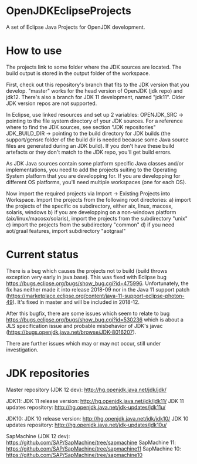 # OpenJDKEclipseProjects
A set of Eclipse Java Projects for OpenJDK development.

# How to use

The projects link to some folder where the JDK sources are located. The build output is stored in the output folder of the workspace.

First, check out this repository's branch that fits to the JDK version that you develop. "master" works for the head version of OpenJDK (jdk repo) and jdk12. There's also a branch for JDK 11 development, named "jdk11". Older JDK version repos are not supported.

In Eclipse, use linked resources and set up 2 variables:
OPENJDK_SRC -> pointing to the file system directory of your JDK sources. For a reference where to find the JDK sources, see section "JDK repositories"
JDK_BUILD_DIR -> pointing to the build directory for JDK builds (the support/gensrc folder of the build dir is needed because some Java source files are generated during an JDK build). If you don't have these build artefacts or they don't match to the JDK repo, you'll get build errors.

As JDK Java sources contain some platform specific Java classes and/or implementations, you need to add the projects suiting to the Operating System platform that you are developping for. If you are developping for different OS platforms, you'll need multiple workspaces (one for each OS).

Now import the required projects via Import -> Existing Projects into Workspace. Import the projects from the following root directories: 
a) import the projects of the specific os subdirectory, either aix, linux, macosx, solaris, windows
b) if you are developping on a non-windows platform (aix/linux/macosx/solaris), import the projects from the subdirectory "unix"
c) import the projects from the subdirectory "common"
d) if you need aot/graal features, import subdirectory "aotgraal"

# Current status

There is a bug which causes the projects not to build (build throws exception very early in java.base). This was fixed with Eclipse bug
https://bugs.eclipse.org/bugs/show_bug.cgi?id=475996. Unfortunately, the fix has neither made it into release 2018-09 nor in the Java 11 support patch (https://marketplace.eclipse.org/content/java-11-support-eclipse-photon-49). It's fixed in master and will be included in 2018-12.

After this bugfix, there are some issues which seem to relate to bug https://bugs.eclipse.org/bugs/show_bug.cgi?id=530236 which is about a JLS specification issue and probable misbehavior of JDK's javac (https://bugs.openjdk.java.net/browse/JDK-8016207).

There are further issues which may or may not occur, still under investigation.

# JDK repositories

Master repository (JDK 12 dev):
http://hg.openjdk.java.net/jdk/jdk/

JDK11:
JDK 11 release version: http://hg.openjdk.java.net/jdk/jdk11/
JDK 11 updates repository: http://hg.openjdk.java.net/jdk-updates/jdk11u/

JDK10:
JDK 10 release version: http://hg.openjdk.java.net/jdk/jdk10/
JDK 10 updates repository: http://hg.openjdk.java.net/jdk-updates/jdk10u/

SapMachine (JDK 12 dev): https://github.com/SAP/SapMachine/tree/sapmachine
SapMachine 11: https://github.com/SAP/SapMachine/tree/sapmachine11
SapMachine 10: https://github.com/SAP/SapMachine/tree/sapmachine10
